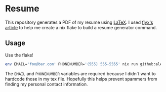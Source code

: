 # Resume

This repository generates a PDF of my resume using
[LaTeX](https://www.latex-project.org/). I used
[flyx's article](https://flyx.org/nix-flakes-latex/) to help me create a nix
flake to build a resume generator command.

## Usage

Use the flake!

```bash
env EMAIL='foo@bar.com' PHONENUMBER='(555) 555-5555' nix run github:alejandro-angulo/resume
```

The `EMAIL` and `PHONENUMBER` variables are required because I didn't want to
hardcode those in my tex file. Hopefully this helps prevent spammers from
finding my personal contact information.

